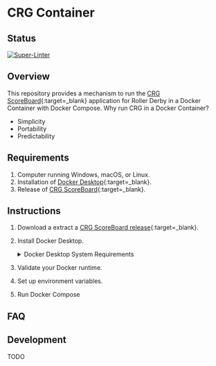 # CRG Container

## Status

[![Super-Linter](https://github.com/timothyhull/crg-container/actions/workflows/lint-files.yml/badge.svg)](https://github.com/marketplace/actions/super-linter)

## Overview

This repository provides a mechanism to run the [CRG ScoreBoard](https://github.com/rollerderby/scoreboard "CRG ScoreBoard Git Repository"){:target=_blank} application for Roller Derby in a Docker Container with Docker Compose.  Why run CRG in a Docker Container?

- Simplicity
- Portability
- Predictability

## Requirements

1. Computer running Windows, macOS, or Linux.
2. Installation of [Docker Desktop](https://www.docker.com/products/docker-desktop "Download Docker Desktop"){:target=_blank}.
3. Release of [CRG ScoreBoard](https://github.com/rollerderby/scoreboard/releases "CRG ScoreBoard Releases"){:target=_blank}.

## Instructions

1. Download a extract a [CRG ScoreBoard release](https://github.com/rollerderby/scoreboard/releases "CRG ScoreBoard Releases"){:target=_blank}.
2. Install Docker Desktop.

    <details>
    <summary>Docker Desktop System Requirements</summary>

    - [Windows](https://docs.docker.com/desktop/install/windows-install "Docker Desktop for Windows System Requirements"){:target=_blank}
    - [macOS](https://docs.docker.com/desktop/install/mac-install "Docker Desktop for macOS System Requirements"){:target=_blank}
    - [Linux](https://docs.docker.com/desktop/install/linux-install "Docker Desktop for Linux System Requirements"){:target=_blank}

    </details>

3. Validate your Docker runtime.
4. Set up environment variables.
5. Run Docker Compose

## FAQ

## Development

TODO

